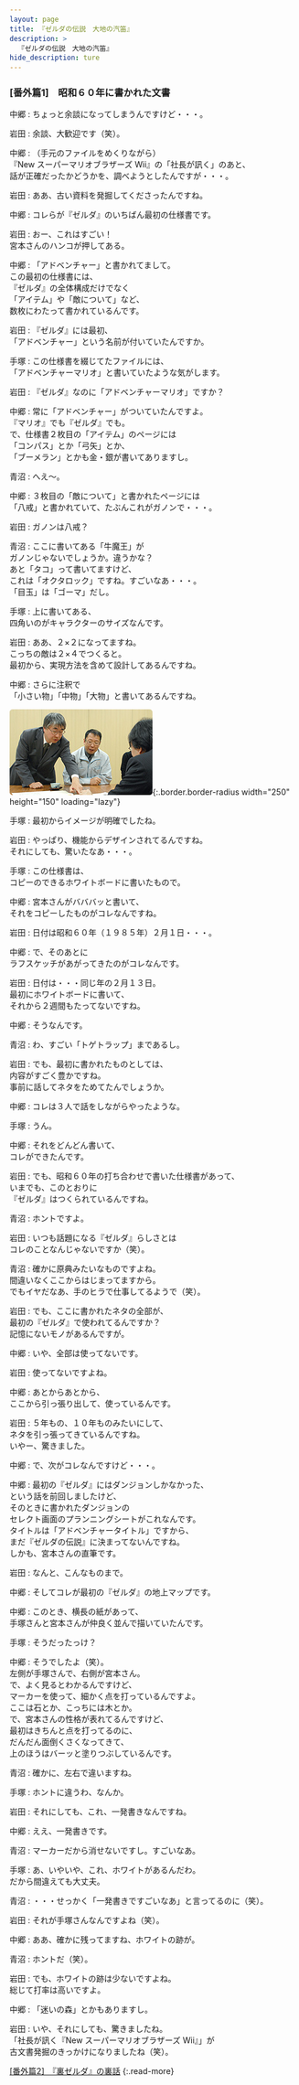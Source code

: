 ```yaml
---
layout: page
title: 『ゼルダの伝説　大地の汽笛』
description: >
  『ゼルダの伝説　大地の汽笛』
hide_description: ture
---
```


### [番外篇1]　昭和６０年に書かれた文書

中郷
: ちょっと余談になってしまうんですけど・・・。

岩田
: 余談、大歓迎です（笑）。

中郷
: （手元のファイルをめくりながら）<br>『New スーパーマリオブラザーズ Wii』の「社長が訊く」のあと、<br>話が正確だったかどうかを、調べようとしたんですが・・・。

岩田
: ああ、古い資料を発掘してくださったんですね。

中郷
: コレらが『ゼルダ』のいちばん最初の仕様書です。

岩田
: おー、これはすごい！<br>宮本さんのハンコが押してある。

中郷
: 「アドベンチャー」と書かれてまして。<br>この最初の仕様書には、<br>『ゼルダ』の全体構成だけでなく<br>「アイテム」や「敵について」など、<br>数枚にわたって書かれているんです。

岩田
: 『ゼルダ』には最初、<br>「アドベンチャー」という名前が付いていたんですか。

手塚
: この仕様書を綴じてたファイルには、<br>「アドベンチャーマリオ」と書いていたような気がします。

岩田
: 『ゼルダ』なのに「アドベンチャーマリオ」ですか？　

中郷
: 常に「アドベンチャー」がついていたんですよ。<br>『マリオ』でも『ゼルダ』でも。<br>で、仕様書２枚目の「アイテム」のページには<br>「コンパス」とか「弓矢」とか、<br>「ブーメラン」とかも金・銀が書いてありますし。

青沼
: へえ〜。

中郷
: ３枚目の「敵について」と書かれたページには<br>「八戒」と書かれていて、たぶんこれがガノンで・・・。

岩田
: ガノンは八戒？

青沼
: ここに書いてある「牛魔王」が<br>ガノンじゃないでしょうか。違うかな？　<br>あと「タコ」って書いてますけど、<br>これは「オクタロック」ですね。すごいなあ・・・。<br>「目玉」は「ゴーマ」だし。

手塚
: 上に書いてある、<br>四角いのがキャラクターのサイズなんです。

岩田
: ああ、２×２になってますね。<br>こっちの敵は２×４でつくると。<br>最初から、実現方法を含めて設計してあるんですね。

中郷
: さらに注釈で<br>「小さい物」「中物」「大物」と書いてあるんですね。

![](/interviews/jp/nds/bkij/vol2/img/photo12.jpg){:.border.border-radius width="250" height="150" loading="lazy"}

手塚
: 最初からイメージが明確でしたね。

岩田
: やっぱり、機能からデザインされてるんですね。<br>それにしても、驚いたなあ・・・。

手塚
: この仕様書は、<br>コピーのできるホワイトボードに書いたもので。

中郷
: 宮本さんがバババッと書いて、<br>それをコピーしたものがコレなんですね。

岩田
: 日付は昭和６０年（１９８５年）２月１日・・・。

中郷
: で、そのあとに<br>ラフスケッチがあがってきたのがコレなんです。

岩田
: 日付は・・・同じ年の２月１３日。<br>最初にホワイトボードに書いて、<br>それから２週間もたってないですね。

中郷
: そうなんです。

青沼
: わ、すごい「トゲトラップ」まであるし。

岩田
: でも、最初に書かれたものとしては、<br>内容がすごく豊かですね。<br>事前に話してネタをためてたんでしょうか。

中郷
: コレは３人で話をしながらやったような。

手塚
: うん。

中郷
: それをどんどん書いて、<br>コレができたんです。

岩田
: でも、昭和６０年の打ち合わせで書いた仕様書があって、<br>いまでも、このとおりに<br>『ゼルダ』はつくられているんですね。

青沼
: ホントですよ。

岩田
: いつも話題になる『ゼルダ』らしさとは<br>コレのことなんじゃないですか（笑）。

青沼
: 確かに原典みたいなものですよね。<br>間違いなくここからはじまってますから。<br>でもイヤだなあ、手のヒラで仕事してるようで（笑）。

岩田
: でも、ここに書かれたネタの全部が、<br>最初の『ゼルダ』で使われてるんですか？<br>記憶にないモノがあるんですが。

中郷
: いや、全部は使ってないです。

岩田
: 使ってないですよね。

中郷
: あとからあとから、<br>ここから引っ張り出して、使っているんです。

岩田
: ５年もの、１０年ものみたいにして、<br>ネタを引っ張ってきているんですね。<br>いやー、驚きました。

中郷
: で、次がコレなんですけど・・・。

中郷
: 最初の『ゼルダ』にはダンジョンしかなかった、<br>という話を前回しましたけど、<br>そのときに書かれたダンジョンの<br>セレクト画面のプランニングシートがこれなんです。<br>タイトルは「アドベンチャータイトル」ですから、<br>まだ『ゼルダの伝説』に決まってないんですね。<br>しかも、宮本さんの直筆です。

岩田
: なんと、こんなものまで。

中郷
: そしてコレが最初の『ゼルダ』の地上マップです。

中郷
: このとき、横長の紙があって、<br>手塚さんと宮本さんが仲良く並んで描いていたんです。

手塚
: そうだったっけ？

中郷
: そうでしたよ（笑）。<br>左側が手塚さんで、右側が宮本さん。<br>で、よく見るとわかるんですけど、<br>マーカーを使って、細かく点を打っているんですよ。<br>ここは石とか、こっちには木とか。<br>で、宮本さんの性格が表れてるんですけど、<br>最初はきちんと点を打ってるのに、<br>だんだん面倒くさくなってきて、<br>上のほうはバーッと塗りつぶしているんです。

青沼
: 確かに、左右で違いますね。

手塚
: ホントに違うわ、なんか。

岩田
: それにしても、これ、一発書きなんですね。

中郷
: ええ、一発書きです。

青沼
: マーカーだから消せないですし。すごいなあ。

手塚
: あ、いやいや、これ、ホワイトがあるんだわ。<br>だから間違えても大丈夫。

青沼
: ・・・せっかく「一発書きですごいなあ」と言ってるのに（笑）。

岩田
: それが手塚さんなんですよね（笑）。

中郷
: ああ、確かに残ってますね、ホワイトの跡が。

青沼
: ホントだ（笑）。

岩田
: でも、ホワイトの跡は少ないですよね。<br>総じて打率は高いですよ。

中郷
: 「迷いの森」とかもありますし。

岩田
: いや、それにしても、驚きましたね。<br>「社長が訊く『New スーパーマリオブラザーズ Wii』」が<br>古文書発掘のきっかけになりましたね（笑）。


[[番外篇2]　『裏ゼルダ』の裏話](6.md)
{:.read-more}

